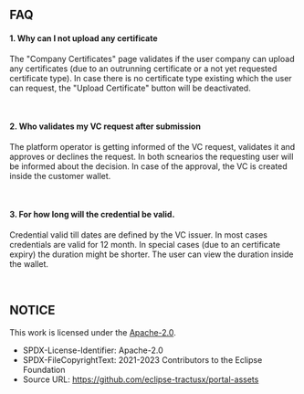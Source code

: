 ## FAQ

#### 1. Why can I not upload any certificate

The "Company Certificates" page validates if the user company can upload any certificates (due to an outrunning certificate or a not yet requested certificate type). In case there is no certificate type existing which the user can request, the "Upload Certificate" button will be deactivated.

<br>

#### 2. Who validates my VC request after submission

The platform operator is getting informed of the VC request, validates it and approves or declines the request. In both scnearios the requesting user will be informed about the decision. In case of the approval, the VC is created inside the customer wallet.

<br>

#### 3. For how long will the credential be valid.

Credential valid till dates are defined by the VC issuer. In most cases credentials are valid for 12 month. In special cases (due to an certificate expiry) the duration might be shorter.
The user can view the duration inside the wallet.

<br>

## NOTICE

This work is licensed under the [Apache-2.0](https://www.apache.org/licenses/LICENSE-2.0).

- SPDX-License-Identifier: Apache-2.0
- SPDX-FileCopyrightText: 2021-2023 Contributors to the Eclipse Foundation
- Source URL: https://github.com/eclipse-tractusx/portal-assets
